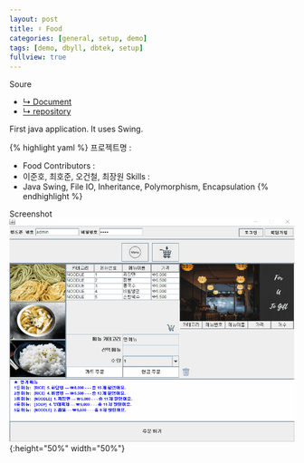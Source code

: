 ```yaml
---
layout: post
title: ♯ Food
categories: [general, setup, demo]
tags: [demo, dbyll, dbtek, setup]
fullview: true
---
```


Soure
  - [↳ Document](https://jnuho.github.io/food)
  - [↳ repository](https://github.com/fggo/food_KH)

First java application. It uses Swing.

{% highlight yaml %}
프로젝트명 :
  - Food
Contributors :  
  - 이준호, 최호준, 오건철, 최장원
Skills : 
  - Java Swing, File IO, Inheritance, Polymorphism, Encapsulation
{% endhighlight %}

Screenshot
  ![foodemo](/assets/images/fooddemo.gif){:height="50%" width="50%"}
